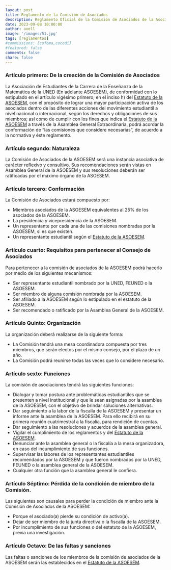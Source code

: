 ```yaml
---
layout: post
title: Reglamento de la Comisión de Asociados
description: Reglamento Oficial de la Comisión de Asociados de la Asociación de Estudiantes de la Carrera de Enseñanza de la Matemática de la UNED.
date: 2023-09-08 10:00:00
author: axell
image: '/images/51.jpg'
tags: [reglamentos]
#commissions: [cofoma,cocodi]
#featured: false
comments: false
share: false
---
```


### Artículo primero: De la creación de la Comisión de Asociados

La Asociación de Estudiantes de la Carrera de la Enseñanza de la Matemática de la UNED (En adelante ASOESEM), de conformidad con lo estipulado en el artículo vigésimo primero; en el inciso h) del [Estatuto de la ASOESEM][1], con el propósito de lograr una mayor participación activa de los asociados dentro de las diferentes acciones del movimiento estudiantil a nivel nacional o internacional, según los derechos y obligaciones de sus miembros; así como de cumplir con los fines que indica el [Estatuto de la ASOESEM][1] a través de la Asamblea General Extraordinaria, podrá acordar la conformación de “las comisiones que considere necesarias”, de acuerdo a la normativa y éste reglamento.

### Artículo segundo: Naturaleza

La Comisión de Asociados de la ASOESEM será una instancia asociativa de carácter reflexivo y consultivo. Sus recomendaciones serán vistas en Asamblea General de la ASOESEM y sus resoluciones deberán ser ratificadas por el máximo órgano de la ASOESEM. 

### Artículo tercero: Conformación

La Comisión de Asociados estará compuesto por: 

* Miembros asociados de la ASOESEM equivalentes al 25% de los asociados
de la ASOESEM.
* La presidencia y vicepresidencia de la ASOESEM.
* Un representante por cada una de las comisiones nombradas por la ASOESEM, si es que existen.
* Un representante estudiantil según el [Estatuto de la ASOESEM][1]. 

### Artículo cuarto: Requisitos para pertenecer al Consejo de Asociados

Para pertenecer a la comisión de asociados de la ASOESEM podrá hacerlo por medio de los siguientes mecanismos: 

* Ser representante estudiantil nombrado por la UNED, FEUNED o la
ASOESEM. 
* Ser miembro de alguna comisión nombrada por la ASOESEM. 
* Ser afiliado a la ASOESEM según lo estipulado en el estatuto de la ASOESEM.
* Ser recomendado o ratificado por la Asamblea General de la ASOESEM.

### Artículo Quinto: Organización

La organización deberá realizarse de la siguiente forma: 

* La Comisión tendrá una mesa coordinadora compuesta por tres miembros, que serán electos por el mismo consejo, por el plazo de un año.
* La Comisión podrá reunirse todas las veces que lo considere necesario.

### Artículo sexto: Funciones

La comisión de asociaciones tendrá las siguientes funciones:

* Dialogar y tomar postura ante problemáticas estudiantiles que se presenten a nivel institucional y que le sean asignadas por la asamblea de la ASOESEM, con el objetivo de brindar soluciones alternativas. 
* Dar seguimiento a la labor de la fiscalía de la ASOESEM y presentar un informe ante la asamblea de la ASOESEM. Para ello recibirá en su primera reunión cuatrimestral a la fiscalía, para rendición de cuentas.
* Dar seguimiento a las resoluciones y acuerdos de la asamblea
general.
* Vigilar el cumplimiento de los reglamentos y del [Estatuto de la ASOESEM][1].
* Denunciar ante la asamblea general o la fiscalía a la mesa organizadora, en caso del incumplimiento de sus funciones.
* Supervisar las labores de los representantes estudiantiles recomendados por la ASOESEM y que fueron nombrados por la UNED, FEUNED o la asamblea general de la ASOESEM.
* Cualquier otra función que la asamblea general le confiera.

### Artículo Séptimo: Pérdida de la condición de miembro de la Comisión.

Las siguientes son causales para perder la condición de miembro
ante la Comisión de Asociados de la ASOESEM: 

* Porque el asociado(a) pierde su condición de activo(a).
* Dejar de ser miembro de la junta directiva o la fiscalía de la ASOESEM.
* Por incumplimiento de sus funciones o del estatuto de la ASOESEM, previa una investigación.

### Artículo Octavo: De las faltas y sanciones

Las faltas o sanciones de los miembros de la comisión de asociados de la ASOESEM serán las establecidos en el [Estatuto de la ASOESEM][1]. 

[1]:/artículos/estatuto-oficial-asoesem
